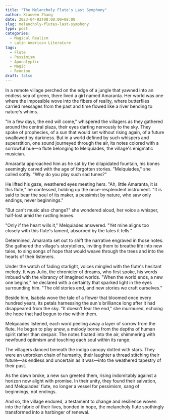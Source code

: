 ```yaml
---
title: "The Melancholy Flute's Last Symphony"
author: Xiaowen Zhang
date: 2023-04-02T08:00:00+08:00
slug: melancholy-flutes-last-symphony
type: post
categories:
  - Magical Realism
  - Latin American Literature
tags:
  - Flute
  - Pessimism
  - Apocalyptic
  - Magic
  - Reunion
draft: false
---
```


In a remote village perched on the edge of a jungle that yawned into an endless sea of green, there lived a girl named Amaranta. Her world was one where the impossible wove into the fibers of reality, where butterflies carried messages from the past and time flowed like a river bending to nature's whims.

"In a few days, the end will come," whispered the villagers as they gathered around the central plaza, their eyes darting nervously to the sky. They spoke of prophecies, of a sun that would set without rising again, of a future swallowed by darkness. But in a world defined by such whispers and superstition, one sound journeyed through the air, its notes colored with a sorrowful hue—a flute belonging to Melquíades, the village's enigmatic musician.

Amaranta approached him as he sat by the dilapidated fountain, his bones seemingly carved with the age of forgotten stories. "Melquíades," she called softly. "Why do you play such sad tunes?"

He lifted his gaze, weathered eyes meeting hers. "Ah, little Amaranta, it is this flute," he confessed, holding up the once-resplendent instrument. "It is said to bear the soul of its maker, a pessimist by nature, who saw only endings, never beginnings."

"But can't music also change?" she wondered aloud, her voice a whisper, half-lost amid the rustling leaves.

"Only if the heart wills it," Melquíades answered. "Yet mine aligns too closely with this flute's lament, absorbed by the tales it tells."

Determined, Amaranta set out to shift the narrative engraved in those notes. She gathered the village's storytellers, inviting them to breathe life into new tales, to sing songs of hope that would weave through the trees and into the hearts of their listeners.

Under the watch of fading starlight, voices mingled with the flute's hesitant melody. It was Julio, the chronicler of dreams, who first spoke, his words imbued with the vibrancy of imagined worlds. "When the world ends, a new one begins," he declared with a certainty that sparked light in the eyes surrounding him. "The old stories end, and new stories we craft ourselves."

Beside him, Isabela wove the tale of a flower that bloomed once every hundred years, its petals harnessing the sun's brilliance long after it had disappeared from the sky. "It doesn't fear the end," she murmured, echoing the hope that had begun to rise within them.

Melquíades listened, each word peeling away a layer of sorrow from the flute. He began to play anew, a melody borne from the depths of human spirit rather than despair. The notes floated into the air, shimmering with newfound optimism and touching each soul within its range.

The villagers danced beneath the indigo canopy dotted with stars. They were an unbroken chain of humanity, their laughter a thread stitching their future—as endless and uncertain as it was—into the weathered tapestry of their past.

As the dawn broke, a new sun greeted them, rising indomitably against a horizon now alight with promise. In their unity, they found their salvation, and Melquíades' flute, no longer a vessel for pessimism, sang of beginnings, not endings.

And so, the village endured, a testament to change and resilience woven into the fabric of their lives, bonded in hope, the melancholy flute soothingly transformed into a harbinger of renewal.
